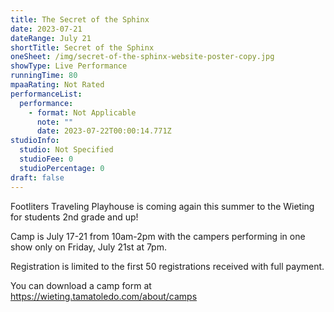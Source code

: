 ```yaml
---
title: The Secret of the Sphinx
date: 2023-07-21
dateRange: July 21
shortTitle: Secret of the Sphinx
oneSheet: /img/secret-of-the-sphinx-website-poster-copy.jpg
showType: Live Performance
runningTime: 80
mpaaRating: Not Rated
performanceList:
  performance:
    - format: Not Applicable
      note: ""
      date: 2023-07-22T00:00:14.771Z
studioInfo:
  studio: Not Specified
  studioFee: 0
  studioPercentage: 0
draft: false
---
```

F﻿ootliters Traveling Playhouse is coming again this summer to the Wieting for students 2nd grade and up!

C﻿amp is July 17-21 from 10am-2pm with the campers performing in one show only on Friday, July 21st at 7pm.

R﻿egistration is limited to the first 50 registrations received with full payment.

You can download a camp form at https://wieting.tamatoledo.com/about/camps